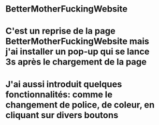 # BetterMotherFuckingWebsite
# C'est un reprise de la page BetterMotherFuckingWebsite mais j'ai installer un pop-up qui se lance 3s après le chargement de la page
# J'ai aussi introduit quelques fonctionnalités: comme le changement de police, de coleur, en cliquant sur divers boutons
